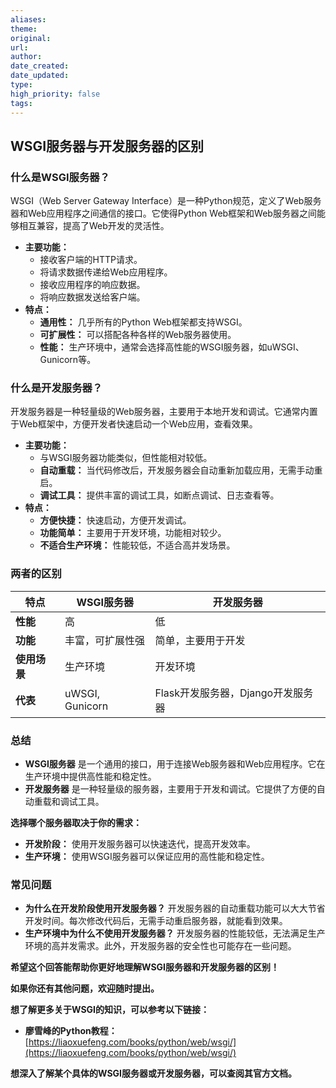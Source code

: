 ```yaml
---
aliases: 
theme: 
original: 
url: 
author: 
date_created: 
date_updated: 
type: 
high_priority: false
tags:
---
```

## WSGI服务器与开发服务器的区别

### 什么是WSGI服务器？

WSGI（Web Server Gateway Interface）是一种Python规范，定义了Web服务器和Web应用程序之间通信的接口。它使得Python Web框架和Web服务器之间能够相互兼容，提高了Web开发的灵活性。

- **主要功能：**
    - 接收客户端的HTTP请求。
    - 将请求数据传递给Web应用程序。
    - 接收应用程序的响应数据。
    - 将响应数据发送给客户端。
- **特点：**
    - **通用性：** 几乎所有的Python Web框架都支持WSGI。
    - **可扩展性：** 可以搭配各种各样的Web服务器使用。
    - **性能：** 生产环境中，通常会选择高性能的WSGI服务器，如uWSGI、Gunicorn等。

### 什么是开发服务器？

开发服务器是一种轻量级的Web服务器，主要用于本地开发和调试。它通常内置于Web框架中，方便开发者快速启动一个Web应用，查看效果。

- **主要功能：**
    - 与WSGI服务器功能类似，但性能相对较低。
    - **自动重载：** 当代码修改后，开发服务器会自动重新加载应用，无需手动重启。
    - **调试工具：** 提供丰富的调试工具，如断点调试、日志查看等。
- **特点：**
    - **方便快捷：** 快速启动，方便开发调试。
    - **功能简单：** 主要用于开发环境，功能相对较少。
    - **不适合生产环境：** 性能较低，不适合高并发场景。

### 两者的区别

|特点|WSGI服务器|开发服务器|
|---|---|---|
|**性能**|高|低|
|**功能**|丰富，可扩展性强|简单，主要用于开发|
|**使用场景**|生产环境|开发环境|
|**代表**|uWSGI, Gunicorn|Flask开发服务器，Django开发服务器|

### 总结

- **WSGI服务器** 是一个通用的接口，用于连接Web服务器和Web应用程序。它在生产环境中提供高性能和稳定性。
- **开发服务器** 是一种轻量级的服务器，主要用于开发和调试。它提供了方便的自动重载和调试工具。

**选择哪个服务器取决于你的需求：**

- **开发阶段：** 使用开发服务器可以快速迭代，提高开发效率。
- **生产环境：** 使用WSGI服务器可以保证应用的高性能和稳定性。

### 常见问题

- **为什么在开发阶段使用开发服务器？** 开发服务器的自动重载功能可以大大节省开发时间。每次修改代码后，无需手动重启服务器，就能看到效果。
- **生产环境中为什么不使用开发服务器？** 开发服务器的性能较低，无法满足生产环境的高并发需求。此外，开发服务器的安全性也可能存在一些问题。

**希望这个回答能帮助你更好地理解WSGI服务器和开发服务器的区别！**

**如果你还有其他问题，欢迎随时提出。**

**想了解更多关于WSGI的知识，可以参考以下链接：**

- **廖雪峰的Python教程：** [https://liaoxuefeng.com/books/python/web/wsgi/](https://liaoxuefeng.com/books/python/web/wsgi/)

**想深入了解某个具体的WSGI服务器或开发服务器，可以查阅其官方文档。**